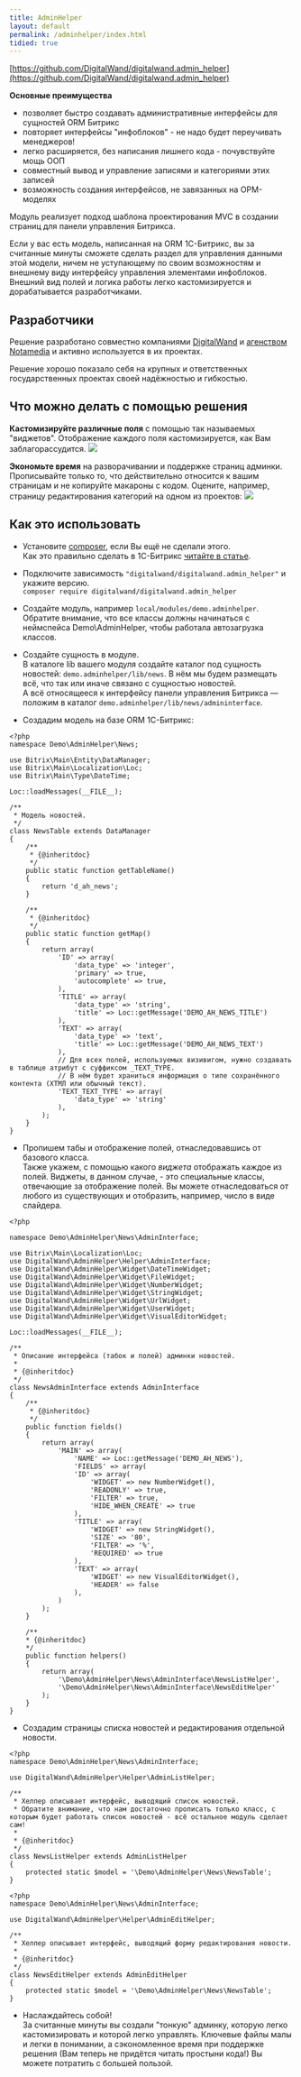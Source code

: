 ```yaml
---
title: AdminHelper
layout: default
permalink: /adminhelper/index.html
tidied: true
---
```

[https://github.com/DigitalWand/digitalwand.admin_helper](https://github.com/DigitalWand/digitalwand.admin_helper)

**Основные преимущества**


- позволяет быстро создавать административные интерфейсы для сущностей ORM Битрикс
- повторяет интерфейсы "инфоблоков" - не надо будет переучивать менеджеров!
- легко расширяется, без написания лишнего кода - почувствуйте мощь ООП
- совместный вывод и управление записями и категориями этих записей
- возможность создания интерфейсов, не завязанных на ОРМ-моделях


Модуль реализует подход шаблона проектирования MVC в создании страниц для панели управления Битрикса.

Если у вас есть модель, написанная на ORM 1C-Битрикс, вы за считанные минуты сможете сделать раздел для управления данными этой модели, ничем не уступающему по своим возможностям и внешнему виду интерфейсу управления элементами инфоблоков.
Внешний вид полей и логика работы легко кастомизируется и дорабатывается разработчиками.

## Разработчики

Решение разработано совместно компаниями [DigitalWand](http://digitalwand.ru/) и [агенством Notamedia](http://nota.media) и активно используется в их проектах.

Решение хорошо показало себя на крупных и ответственных государственных проектах своей надёжностью и гибкостью.

## Что можно делать с помощью решения

**Кастомизируйте различные поля** с помощью так называемых "виджетов". Отображение каждого поля кастомизируется, как Вам заблагорассудится.
<img src="/img/ah_widgets.jpg"/>

**Экономьте время** на разворачивании и поддержке страниц админки. Прописывайте только то, что действительно относится к вашим страницам и не копируйте макароны с кодом. Оцените, например, страницу редактирования категорий на одном из проектов:
<img src="/img/ah_editpage.jpg"/>


## Как это использовать

- Установите [composer](https://getcomposer.org), если Вы ещё не сделали этого.<br/>
Как это правильно сделать в 1С-Битрикс [читайте в статье](/philosophy.html).

- Подключите зависимость `"digitalwand/digitalwand.admin_helper"` и укажите версию.<br/>
`composer require digitalwand/digitalwand.admin_helper`

- Создайте модуль, например `local/modules/demo.adminhelper`.<br/>
Обратите внимание, что все классы должны начинаться с неймспейса Demo\AdminHelper, чтобы работала автозагрузка классов.

- Создайте сущность в модуле.<br/>
В каталоге lib вашего модуля создайте каталог под сущность новостей: `demo.adminhelper/lib/news`. В нём мы будем размещать всё, что так или иначе связано с сущностью новостей.<br/>
А всё относящееся к интерфейсу панели управления Битрикса — положим в каталог `demo.adminhelper/lib/news/admininterface`.

- Создадим модель на базе ORM 1С-Битрикс:<br/>

```
<?php
namespace Demo\AdminHelper\News;

use Bitrix\Main\Entity\DataManager;
use Bitrix\Main\Localization\Loc;
use Bitrix\Main\Type\DateTime;

Loc::loadMessages(__FILE__);

/**
 * Модель новостей.
 */
class NewsTable extends DataManager
{
    /**
     * {@inheritdoc}
     */
    public static function getTableName()
    {
        return 'd_ah_news';
    }

    /**
     * {@inheritdoc}
     */
    public static function getMap()
    {
        return array(
            'ID' => array(
                'data_type' => 'integer',
                'primary' => true,
                'autocomplete' => true,
            ),
            'TITLE' => array(
                'data_type' => 'string',
                'title' => Loc::getMessage('DEMO_AH_NEWS_TITLE')
            ),
            'TEXT' => array(
                'data_type' => 'text',
                'title' => Loc::getMessage('DEMO_AH_NEWS_TEXT')
            ),
            // Для всех полей, используемых визивигом, нужно создавать в таблице атрибут с суффиксом _TEXT_TYPE.
            // В нём будет храниться информация о типе сохранённого контента (ХТМЛ или обычный текст).
            'TEXT_TEXT_TYPE' => array(
                'data_type' => 'string'
            ),
        );
    }
}
```



- Пропишем табы и отображение полей, отнаследовавшись от базового класса.<br/>
Также укажем, с помощью какого *виджета* отображать каждое из полей. Виджеты, в данном случае, - это специальные классы, отвечающие за отображение полей. Вы можете отнаследоваться от любого из существующих и отобразить, например, число в виде слайдера.

```
<?php

namespace Demo\AdminHelper\News\AdminInterface;

use Bitrix\Main\Localization\Loc;
use DigitalWand\AdminHelper\Helper\AdminInterface;
use DigitalWand\AdminHelper\Widget\DateTimeWidget;
use DigitalWand\AdminHelper\Widget\FileWidget;
use DigitalWand\AdminHelper\Widget\NumberWidget;
use DigitalWand\AdminHelper\Widget\StringWidget;
use DigitalWand\AdminHelper\Widget\UrlWidget;
use DigitalWand\AdminHelper\Widget\UserWidget;
use DigitalWand\AdminHelper\Widget\VisualEditorWidget;

Loc::loadMessages(__FILE__);

/**
 * Описание интерфейса (табок и полей) админки новостей.
 *
 * {@inheritdoc}
 */
class NewsAdminInterface extends AdminInterface
{
    /**
     * {@inheritdoc}
     */
    public function fields()
    {
        return array(
            'MAIN' => array(
                'NAME' => Loc::getMessage('DEMO_AH_NEWS'),
                'FIELDS' => array(
                'ID' => array(
                    'WIDGET' => new NumberWidget(),
                    'READONLY' => true,
                    'FILTER' => true,
                    'HIDE_WHEN_CREATE' => true
                ),
                'TITLE' => array(
                    'WIDGET' => new StringWidget(),
                    'SIZE' => '80',
                    'FILTER' => '%',
                    'REQUIRED' => true
                ),
                'TEXT' => array(
                    'WIDGET' => new VisualEditorWidget(),
                    'HEADER' => false
                ),
            )
        );
    }

    /**
    * {@inheritdoc}
    */
    public function helpers()
    {
        return array(
            '\Demo\AdminHelper\News\AdminInterface\NewsListHelper',
            '\Demo\AdminHelper\News\AdminInterface\NewsEditHelper'
        );
    }
}
```

- Создадим страницы списка новостей и редактирования отдельной новости.

```
<?php
namespace Demo\AdminHelper\News\AdminInterface;

use DigitalWand\AdminHelper\Helper\AdminListHelper;

/**
 * Хелпер описывает интерфейс, выводящий список новостей.
 * Обратите внимание, что нам достаточно прописать только класс, с которым будет работать список новостей - всё остальное модуль сделает сам!
 *
 * {@inheritdoc}
 */
class NewsListHelper extends AdminListHelper
{
	protected static $model = '\Demo\AdminHelper\News\NewsTable';
}
```

```
<?php
namespace Demo\AdminHelper\News\AdminInterface;

use DigitalWand\AdminHelper\Helper\AdminEditHelper;

/**
 * Хелпер описывает интерфейс, выводящий форму редактирования новости.
 *
 * {@inheritdoc}
 */
class NewsEditHelper extends AdminEditHelper
{
    protected static $model = '\Demo\AdminHelper\News\NewsTable';
}
```

- Наслаждайтесь собой!<br/>
За считанные минуты вы создали "тонкую" админку, которую легко кастомизировать и которой легко управлять. Ключевые файлы малы и легки в понимании, а сэкономленное время при поддержке решения (Вам теперь не придётся читать простыни кода!) Вы можете потратить с большей пользой.

